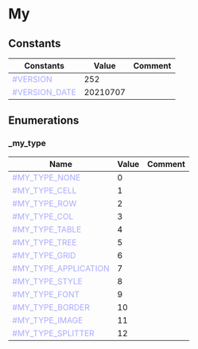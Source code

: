 
# My

## Constants

|Constants|Value|Comment|
| --- | --- | --- |
|<span style="color:#AAAAFF">\#VERSION</span>| 252||
|<span style="color:#AAAAFF">\#VERSION\_DATE</span>| 20210707||


## Enumerations


### \_my\_type
|Name|Value|Comment|
| --- | --- | --- |
|<span style="color:#AAAAFF">\#MY\_TYPE\_NONE</span>|0||
|<span style="color:#AAAAFF">\#MY\_TYPE\_CELL</span>|1||
|<span style="color:#AAAAFF">\#MY\_TYPE\_ROW</span>|2||
|<span style="color:#AAAAFF">\#MY\_TYPE\_COL</span>|3||
|<span style="color:#AAAAFF">\#MY\_TYPE\_TABLE</span>|4||
|<span style="color:#AAAAFF">\#MY\_TYPE\_TREE</span>|5||
|<span style="color:#AAAAFF">\#MY\_TYPE\_GRID</span>|6||
|<span style="color:#AAAAFF">\#MY\_TYPE\_APPLICATION</span>|7||
|<span style="color:#AAAAFF">\#MY\_TYPE\_STYLE</span>|8||
|<span style="color:#AAAAFF">\#MY\_TYPE\_FONT</span>|9||
|<span style="color:#AAAAFF">\#MY\_TYPE\_BORDER</span>|10||
|<span style="color:#AAAAFF">\#MY\_TYPE\_IMAGE</span>|11||
|<span style="color:#AAAAFF">\#MY\_TYPE\_SPLITTER</span>|12||


